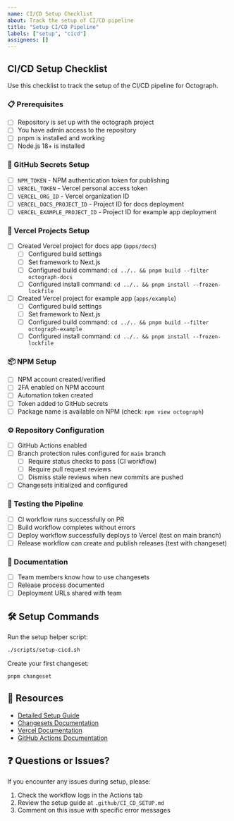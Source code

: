 ```yaml
---
name: CI/CD Setup Checklist
about: Track the setup of CI/CD pipeline
title: "Setup CI/CD Pipeline"
labels: ["setup", "cicd"]
assignees: []
---
```


## CI/CD Setup Checklist

Use this checklist to track the setup of the CI/CD pipeline for Octograph.

### 📋 Prerequisites

- [ ] Repository is set up with the octograph project
- [ ] You have admin access to the repository
- [ ] pnpm is installed and working
- [ ] Node.js 18+ is installed

### 🔐 GitHub Secrets Setup

- [ ] `NPM_TOKEN` - NPM authentication token for publishing
- [ ] `VERCEL_TOKEN` - Vercel personal access token
- [ ] `VERCEL_ORG_ID` - Vercel organization ID
- [ ] `VERCEL_DOCS_PROJECT_ID` - Project ID for docs deployment
- [ ] `VERCEL_EXAMPLE_PROJECT_ID` - Project ID for example app deployment

### 🚀 Vercel Projects Setup

- [ ] Created Vercel project for docs app (`apps/docs`)
  - [ ] Configured build settings
  - [ ] Set framework to Next.js
  - [ ] Configured build command: `cd ../.. && pnpm build --filter octograph-docs`
  - [ ] Configured install command: `cd ../.. && pnpm install --frozen-lockfile`
- [ ] Created Vercel project for example app (`apps/example`)
  - [ ] Configured build settings
  - [ ] Set framework to Next.js
  - [ ] Configured build command: `cd ../.. && pnpm build --filter octograph-example`
  - [ ] Configured install command: `cd ../.. && pnpm install --frozen-lockfile`

### 📦 NPM Setup

- [ ] NPM account created/verified
- [ ] 2FA enabled on NPM account
- [ ] Automation token created
- [ ] Token added to GitHub secrets
- [ ] Package name is available on NPM (check: `npm view octograph`)

### ⚙️ Repository Configuration

- [ ] GitHub Actions enabled
- [ ] Branch protection rules configured for `main` branch
  - [ ] Require status checks to pass (CI workflow)
  - [ ] Require pull request reviews
  - [ ] Dismiss stale reviews when new commits are pushed
- [ ] Changesets initialized and configured

### 🧪 Testing the Pipeline

- [ ] CI workflow runs successfully on PR
- [ ] Build workflow completes without errors
- [ ] Deploy workflow successfully deploys to Vercel (test on main branch)
- [ ] Release workflow can create and publish releases (test with changeset)

### 📝 Documentation

- [ ] Team members know how to use changesets
- [ ] Release process documented
- [ ] Deployment URLs shared with team

## 🛠️ Setup Commands

Run the setup helper script:

```bash
./scripts/setup-cicd.sh
```

Create your first changeset:

```bash
pnpm changeset
```

## 📖 Resources

- [Detailed Setup Guide](.github/CI_CD_SETUP.md)
- [Changesets Documentation](https://github.com/changesets/changesets)
- [Vercel Documentation](https://vercel.com/docs)
- [GitHub Actions Documentation](https://docs.github.com/en/actions)

## ❓ Questions or Issues?

If you encounter any issues during setup, please:

1. Check the workflow logs in the Actions tab
2. Review the setup guide at `.github/CI_CD_SETUP.md`
3. Comment on this issue with specific error messages
